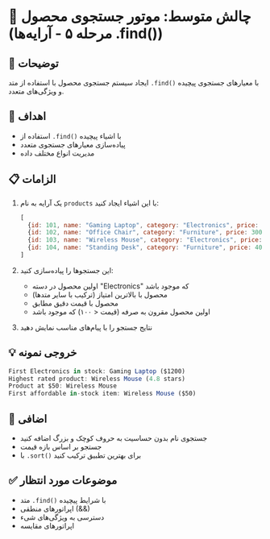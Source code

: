 # 🎯 چالش متوسط: موتور جستجوی محصول (مرحله ۵ - آرایه‌ها .find())

## 📝 توضیحات

ایجاد سیستم جستجوی محصول با استفاده از متد `.find()` با معیارهای جستجوی پیچیده و ویژگی‌های متعدد.

## 🎯 اهداف

- استفاده از `.find()` با اشیاء پیچیده
- پیاده‌سازی معیارهای جستجوی متعدد
- مدیریت انواع مختلف داده

## 📋 الزامات

1. یک آرایه به نام `products` با این اشیاء ایجاد کنید:

   ```javascript
   [
     {id: 101, name: "Gaming Laptop", category: "Electronics", price: 1200, inStock: true, rating: 4.5},
     {id: 102, name: "Office Chair", category: "Furniture", price: 300, inStock: false, rating: 4.2},
     {id: 103, name: "Wireless Mouse", category: "Electronics", price: 50, inStock: true, rating: 4.8},
     {id: 104, name: "Standing Desk", category: "Furniture", price: 400, inStock: true, rating: 4.3}
   ]
   ```

2. این جستجوها را پیاده‌سازی کنید:
   - اولین محصول در دسته "Electronics" که موجود باشد
   - محصول با بالاترین امتیاز (ترکیب با سایر متدها)
   - محصول با قیمت دقیق مطابق
   - اولین محصول مقرون به صرفه (قیمت < ۱۰۰) که موجود باشد

3. نتایج جستجو را با پیام‌های مناسب نمایش دهید

## 💡 خروجی نمونه

```javascript
First Electronics in stock: Gaming Laptop ($1200)
Highest rated product: Wireless Mouse (4.8 stars)
Product at $50: Wireless Mouse
First affordable in-stock item: Wireless Mouse ($50)
```

## 🚀 اضافی

- جستجوی نام بدون حساسیت به حروف کوچک و بزرگ اضافه کنید
- جستجو بر اساس بازه قیمت
- با `.sort()` برای بهترین تطبیق ترکیب کنید

## ✅ موضوعات مورد انتظار

- متد `.find()` با شرایط پیچیده
- اپراتورهای منطقی (&&)
- دسترسی به ویژگی‌های شیء
- اپراتورهای مقایسه
